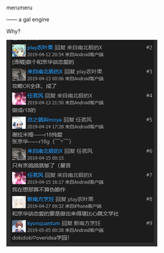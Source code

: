 ﻿merumeru

—— a gal engine

Why?

![Files](https://github.com/xiongnemo/merumeru/raw/master/init.png)
